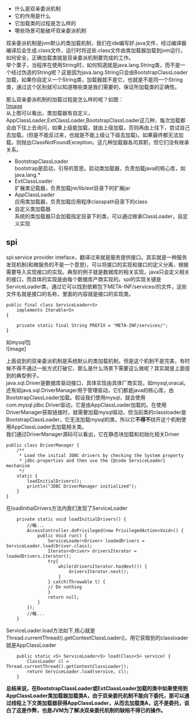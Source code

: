 - 什么是双亲委派机制  
- 它的作用是什么   
- 它加载类的过程是怎么样的 
- 哪些场景可能破坏双亲委派机制  

双亲委派机制是jvm默认的类加载机制，我们在ide编写好.java文件，经过编译器编译后会生成.class文件，运行时将这些.class文件由类加载器加载到jvm运行，如何安全，正确加载类就是双亲委派机制要完成的工作。    
举个栗子，当程序在使用String时，如何知道就是java.lang.String类，而不是一个经过伪造的String呢？这是因为java.lang.String只会由BootstrapClassLoader加载，如果你自定义一个String类，加载器就不是它，也就是不是同一个String类，通过这个区别就可以知道哪些类是我们需要的，保证所加载类的正确性。  

那么双亲委派机制的加载过程是怎么样的呢？如图：  
[!image]()  
从上图可以看出，类加载器有自定义，AppClassLoader,ExtClassLoader,BootstrapClassLoader这几种，每次加载都会由下往上去询问，如果上级能加载，就由上级加载，否则再由上往下，尝试自己去加载。(但是不能反过来，也就是不能上级让下级去加载)。如果最终都无法加载，则抛出ClassNotFoundException。这几种加载器各司其职，但它们没有继承关系。  
- BootstrapClassLoader  
bootstrap是启动，引导的意思。启动类加载器，负责加载java的核心库，如java.lang.*  
- ExtClassLoader  
扩展类记载器，负责加载jre/lib/ext目录下的扩展jar  
- AppClassLoader  
应用类加载器，负责加载应用程序classpath目录下的class  
- 自定义类加载器    
系统的类加载器只会加载指定目录下的类，可以通过继承ClassLoader，自定义实现  

## spi  
spi:service provider inteface，翻译过来就是服务提供接口。其实就是一种服务发现机制(和微服务的不是一个意思)，可以将接口的实现和接口的定义分离，根据需要导入实现接口的实现。典型的例子就是数据库的相关实现，java只会定义相关的接口，而具体的实现是由每个数据库产商实现的。spi的实现关键是ServiceLoader类，通过它可以找到依赖包下META-INF/services/的文件，这些文件名就是接口的名称，里面的内容就是接口的实现类。
```
public final class ServiceLoader<S>
    implements Iterable<S>
{

    private static final String PREFIX = "META-INF/services/";
}
```  
如mysql包   
![image]  

上面说到的双亲委派机制是系统默认的类加载机制，但是这个机制不是完美，有时候不得不通过一些方式打破它，那么是什么场景下需要这么做呢？其实就是上面提到的典型例子。       
java.sql.Driver是数据库驱动接口，具体实现由具体厂商实现，如mysql,oracal。还有如java.sql.DriverManager用于管理驱动，它们都是java的核心库，由BootstrapClassLoader加载。假设我们使用mysql，就会使用com.mysql.jdbc.Driver驱动，它是由AppClassLoader加载的。在使用DriverManager获取链接时，就需要加载mysql驱动，但当前类的classloader是BootstrapClassLoader，它无法加载mysql的类，所以它**不得不**绕开这个机制使用AppClassLoader去加载相关类。  
我们通过DriverManager源码可以看出，它在静态块加载和初始化相关Driver
```
public class DriverManager {
    /**
     * Load the initial JDBC drivers by checking the System property
     * jdbc.properties and then use the {@code ServiceLoader} mechanism
     */
    static {
        loadInitialDrivers();
        println("JDBC DriverManager initialized");
    }
}
```
在loadInitialDrivers方法内我们发现了ServiceLoader
```
    private static void loadInitialDrivers() {
        //略...
        AccessController.doPrivileged(new PrivilegedAction<Void>() {
            public Void run() {
                ServiceLoader<Driver> loadedDrivers = ServiceLoader.load(Driver.class);
                Iterator<Driver> driversIterator = loadedDrivers.iterator();
                try{
                    while(driversIterator.hasNext()) {
                        driversIterator.next();
                    }
                } catch(Throwable t) {
                // Do nothing
                }
                return null;
            }
        });
        //略...
    }

```
ServiceLoader.load方法如下,核心就是Thread.currentThread().getContextClassLoader()，用它获取到的classloader就是AppClassLoader
```
    public static <S> ServiceLoader<S> load(Class<S> service) {
        ClassLoader cl = Thread.currentThread().getContextClassLoader();
        return ServiceLoader.load(service, cl);
    }
```
**总结来说，在BootstrapClassLoader或ExtClassLoader加载的类中如果使用到AppClassLoader类加载器加载类A，由于双亲委托机制不能向下委托，那可以通过线程上下文类加载器获得AppClassLoader，从而去加载类A，这不是委托，说白了这是作弊，也是JVM为了解决双亲委托机制的缺陷不得已的操作。**








